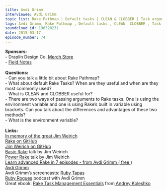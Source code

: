 ```yaml
--- 
title: Avdi Grimm
interviewee: Avdi Grimm
topic_list: Rake Pathmap | Default tasks | CLEAN & CLOBBER | Task arguments | Environment variable
tags: Avdi Grimm, Rake Pathmap , Default tasks , CLEAN  CLOBBER , Task arguments , Environment variable
soundcloud_id: 196328231
date: 2015-03-17
episode_number: 74
---
```

 
<p class="show_notes_display"><b>Sponsors:<br></b>- Draplin Design Co. <a rel="nofollow" target="_blank" href="http://draplin.com/merch/">Merch Store</a><br>- <a rel="nofollow" target="_blank" href="http://fieldnotesbrand.com/">Field Notes</a><br><br><b>Questions:</b><br>- Can you talk a little bit about Rake Pathmap?<br>- What about default Rake Tasks? When are they useful and when are they most commonly used?<br>- What is CLEAN and CLOBBER useful for?<br>- There are two ways of passing arguments to Rake tasks. One is using the environment variable and one is using Rake’s built in variable using brackets. Can you talk about the differences and advantages of these two methods?<br>- What is the environment variable?<br><br><b>Links:</b><br><a rel="nofollow" target="_blank" href="http://www.youtube.com/watch?v=2ZHJSrF52bc">In memory of the great Jim Weirich</a><br><a rel="nofollow" target="_blank" href="https://github.com/jimweirich/rake">Rake on GitHub</a><br><a rel="nofollow" target="_blank" href="https://github.com/jimweirich">Jim Weirich on GitHub</a><br><a rel="nofollow" target="_blank" href="http://www.youtube.com/watch?v=AFPWDzHWjEY">Basic Rake</a> talk by Jim Weirich<br><a rel="nofollow" target="_blank" href="http://www.youtube.com/watch?v=KaEqZtulOus">Power Rake</a> talk by Jim Weirich<br><a rel="nofollow" target="_blank" href="http://devblog.avdi.org/2014/04/30/learn-advanced-rake-in-7-episodes/">Learn advanced Rake in 7 episodes - from Avdi Grimm ( free )</a><br><a rel="nofollow" target="_blank" href="http://about.avdi.org/">Avdi Grimm</a><br>Avdi Grimm’s screencasts: <a rel="nofollow" target="_blank" href="http://www.rubytapas.com/">Ruby Tapas</a><br><a rel="nofollow" target="_blank" href="http://devchat.tv/ruby-rogues/">Ruby Rogues</a> podcast with Avdi Grimm<br>Great ebook: <a rel="nofollow" target="_blank" href="http://www.amazon.com/Rake-Management-Essentials-Andrey-Koleshko/dp/1783280778">Rake Task Management Essentials</a> from<a rel="nofollow" target="_blank" href="https://twitter.com/ka8725"> Andrey Koleshko</a><br></p>

